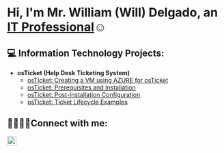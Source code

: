 <h1>Hi, I'm Mr. William (Will) Delgado, an <a href="https://linkedin.com/in/mrwilldelgado/">IT Professional</a>☺</h1>

<h2>💻 Information Technology Projects:</h2>

- <b>osTicket (Help Desk Ticketing System)</b>
  - [osTicket: Creating a VM using AZURE for osTicket](https://github.com/Wdel0977/Microsoft-Azure)
  - [osTicket: Prerequisites and Installation](https://github.com/Wdel0977/osticket-prereqs)
  - [osTicket: Post-Installation Configuration](https://github.com/Wdel0977/osticket-post-install-config)
  - [osTicket: Ticket Lifecycle Examples](https://github.com/Wdel0977/ticket-lifecycle)

<h2>🫱🏽‍🫲🏽Connect with me:</h2>

[<img align="left" alt="Will | LinkedIn" width="22px" src="https://cdn.jsdelivr.net/npm/simple-icons@v3/icons/linkedin.svg" />][linkedin]

[linkedin]: https://linkedin.com/in/MrWillDelgado
